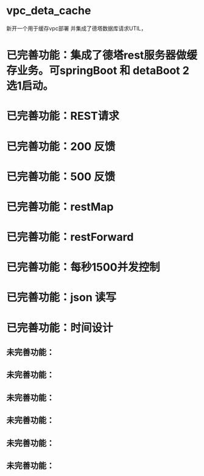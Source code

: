 # vpc_deta_cache
新开一个用于缓存vpc部署 并集成了德塔数据库请求UTIL，
# 已完善功能：集成了德塔rest服务器做缓存业务。可springBoot 和 detaBoot 2选1启动。
# 已完善功能：REST请求
# 已完善功能：200 反馈
# 已完善功能：500 反馈
# 已完善功能：restMap
# 已完善功能：restForward
# 已完善功能：每秒1500并发控制
# 已完善功能：json 读写
# 已完善功能：时间设计

## 未完善功能：
## 未完善功能：
## 未完善功能：
## 未完善功能：
## 未完善功能：
## 未完善功能：

